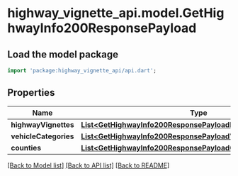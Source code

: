 # highway_vignette_api.model.GetHighwayInfo200ResponsePayload

## Load the model package
```dart
import 'package:highway_vignette_api/api.dart';
```

## Properties
Name | Type | Description | Notes
------------ | ------------- | ------------- | -------------
**highwayVignettes** | [**List&lt;GetHighwayInfo200ResponsePayloadHighwayVignettesInner&gt;**](GetHighwayInfo200ResponsePayloadHighwayVignettesInner.md) |  | [optional] 
**vehicleCategories** | [**List&lt;GetHighwayInfo200ResponsePayloadVehicleCategoriesInner&gt;**](GetHighwayInfo200ResponsePayloadVehicleCategoriesInner.md) |  | [optional] 
**counties** | [**List&lt;GetHighwayInfo200ResponsePayloadCountiesInner&gt;**](GetHighwayInfo200ResponsePayloadCountiesInner.md) |  | [optional] 

[[Back to Model list]](../README.md#documentation-for-models) [[Back to API list]](../README.md#documentation-for-api-endpoints) [[Back to README]](../README.md)


